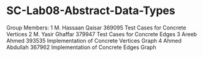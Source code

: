 # SC-Lab08-Abstract-Data-Types
Group Members:
1	M. Hassaan Qaisar	369095	Test Cases for Concrete Vertices
2	M. Yasir Ghaffar	379947	Test Cases for Concrete Edges
3	Areeb Ahmed	393535	Implementation of Concrete Vertices Graph
4	Ahmed Abdullah	367962	Implementation of Concrete Edges Graph
